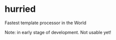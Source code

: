 # hurried
Fastest template processor in the World

Note: in early stage of development. Not usable yet!